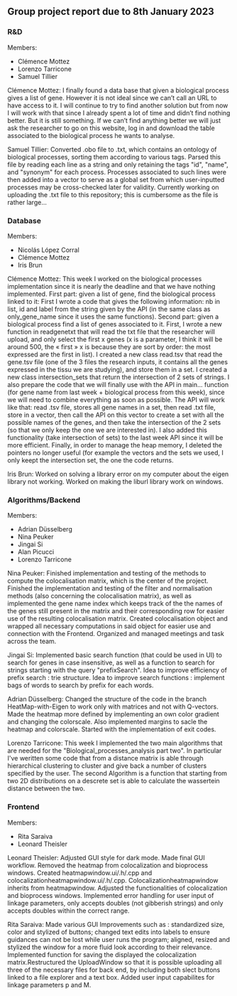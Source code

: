 ## Group project report due to 8th January 2023

### R&D
Members: 
- Clémence Mottez
- Lorenzo Tarricone 
- Samuel Tillier 

Clémence Mottez: I finally found a data base that given a biological process gives a list of gene. However it is not ideal since we can’t call an URL to have access to it. I will continue to try to find another solution but from now I will work with that since I already spent a lot of time and didn’t find nothing better. But it is still something. If we can’t find anything better we will just ask the researcher to go on this website, log in and download the table associated to the biological process he wants to analyse. 

Samuel Tillier: Converted .obo file to .txt, which contains an ontology of biological processes, sorting them according to various tags. Parsed this file by reading each line as a string and only retaining the tags "id", "name", and "synonym" for each process. Processes associated to such lines were then added into a vector to serve as a global set from which user-inputted processes may be cross-checked later for validity. Currently working on uploading the .txt file to this repository; this is cumbersome as the file is rather large...

### Database
Members:
- Nicolás López Corral
- Clémence Mottez
- Iris Brun

Clémence Mottez: This week I worked on the biological processes implementation since it is nearly the deadline and that we have nothing implemented. 
First part: given a list of gene, find the biological process linked to it: First I wrote a code that gives the following information: nb in list, id and label from the string given by the API (in the same class as only_gene_name since it uses the same functions). 
Second part: given a biological process find a list of genes associated to it. First, I wrote a new function in readgenetxt that will read the txt file that the researcher will upload, and only select the first x genes (x is a parameter, I think it will be around 500, the « first » x is because they are sort by order: the most expressed are the first in list). I created a new class read.tsv that read the gene.tsv file (one of the 3 files the research inputs, it contains all the genes expressed in the tissu we are studying), and store them in a set. I created a new class intersection_sets that return the intersection of 2 sets of strings. I also prepare the code that we will finally use with the API in main… function (for gene name from last week + biological process from this week), since we will need to combine everything as soon as possible. The API will work like that: read .tsv file, stores all gene names in a set, then read .txt file, store in a vector, then call the API on this vector to create a set with all the possible names of the genes, and then take the intersection of the 2 sets (so that we only keep the one we are interested in). I also added this functionality (take intersection of sets) to the last week API since it will be more efficient. Finally, in order to manage the heap memory, I deleted the pointers no longer useful (for example the vectors and the sets we used, I only keept the intersection set, the one the code returns.

Iris Brun: Worked on solving a library error on my computer about the eigen library not working. Worked on making the liburl library work on windows.

### Algorithms/Backend 
Members:
- Adrian Düsselberg
- Nina Peuker
- Jingai Si
- Alan Picucci
- Lorenzo Tarricone


Nina Peuker: Finished implementation and testing of the methods to compute the colocalisation matrix, which is the center of the project. Finished the implementation and testing of the filter and normalisation methods (also concerning the colocalisation matrix), as well as implemented the gene name index which keeps track of the the names of the genes still present in the matrix and their corresponding row for easier use of the resulting colocalisation matrix. Created colocalisation object and wrapped all necessary computations in said object for easier use and connection with the Frontend. Organized and managed meetings and task across the team.

Jingai Si: Implemented basic search function (that could be used in UI) to search for genes in case insensitive, as well as a function to search for strings starting with the query "prefixSearch". Idea to improve efficiency of prefix search : trie structure. Idea to improve search functions : implement bags of words to search by prefix for each words.

Adrian Düsselberg: Changed the structure of the code in the branch HeatMap-with-Eigen to work only with matrices and not with Q-vectors. Made the heatmap more defined by implementing an own color gradient and changing the colorscale. Also implemented margins to sacle the heatmap and colorscale. Started with the implementation of exit codes.

Lorenzo Tarricone: This week I implemented the two main algorithms that are needed for the "Biological_processes_analysis part two". In particular I've weritten some code that from a distance matrix is able through hierarchical clustering to cluster and give back a number of clusters specified by the user. The second Algorithm is a function that starting from two 2D distributions on a descrete set is able to calculate the wassertein distance between the two.

### Frontend 
Members:
- Rita Saraiva
- Leonard Theisler

Leonard Theisler: Adjusted GUI style for dark mode. Made final GUI workflow. Removed the heatmap from colocalization and bioprocess windows. Created heatmapwindow.ui/.h/.cpp and colocalizationheatmapwindow.ui/.h/.cpp. Colocalizationheatmapwindow inherits from heatmapwindow. Adjusted the functionalities of colocalization and bioprocess windows. Implemented error handling for user input of linkage parameters, only accepts doubles (not gibberish strings) and only accepts doubles within the correct range.

Rita Saraiva: Made various GUI Improvements such as : standardized size, color and stylized of buttons; changed text edits into labels to ensure guidances can not be lost while user runs the program; aligned, resized and stylized the window for a more fluid look according to their relevance. Implemented function for saving the displayed the colocalization matrix.Restructured the UploadWindow so that it is possible uploading all three of the necessary files for back end, by including both slect buttons linked to a file explorer and a text box. Added user input capabilites for linkage parameters p and M.
